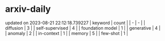 # arxiv-daily
updated on 2023-08-21 22:12:18.739227
| keyword | count |
| - | - |
| diffusion | 3 |
| self-supervised | 4 |
| foundation model | 1 |
| generative | 4 |
| anomaly | 2 |
| in-context | 1 |
| memory | 5 |
| few-shot | 1 |
